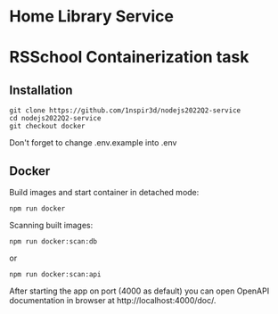 # Home Library Service

# RSSchool Containerization task

## Installation
```
git clone https://github.com/1nspir3d/nodejs2022Q2-service
cd nodejs2022Q2-service
git checkout docker
```

Don't forget to change .env.example into .env

## Docker

Build images and start container in detached mode:

```
npm run docker
```

Scanning built images:

```
npm run docker:scan:db
```
or
```
npm run docker:scan:api
```

After starting the app on port (4000 as default) you can open
OpenAPI documentation in browser at http://localhost:4000/doc/.

